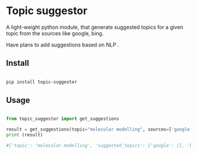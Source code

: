 # Topic suggestor

A light-weight python module, that generate suggested topics for a given topic from the sources 
like google, bing.

Have plans to add suggestions based on NLP .

## Install

```bash

pip install topic-suggestor
```


## Usage

```python

from topic_suggestor import get_suggestions

result = get_suggestions(topic="molecular modelling", sources=['google', 'bing'])
print (result)

#{'topic': 'molecular modelling', 'suggested_topics': {'google': [], 'bing': ['molecular modelling pdf', 'molecular modelling ppt', 'molecular modelling book', 'molecular modelling wikipedia', 'molecular modelling tools', 'molecular modelling slideshare', 'molecular modelling journal']}}


```
